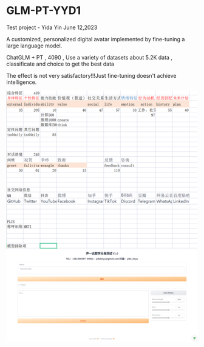 # GLM-PT-YYD1

Test project - Yida Yin June 12,2023

A customized, personalized digital avatar implemented by fine-tuning a large language model.

ChatGLM + PT , 4090 , Use a variety of datasets about 5.2K data , classificate and choice to get the best data

The effect is not very satisfactory!!!Just fine-tuning doesn't achieve intelligence.

![](./resource/p2.png)
![](./resource/p1.png)
